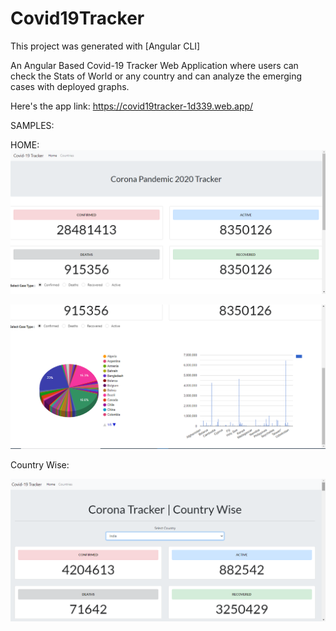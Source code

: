 # Covid19Tracker

This project was generated with [Angular CLI]

An Angular Based Covid-19 Tracker Web Application where users can check the Stats of World or any country and can analyze
the emerging cases with deployed graphs.

Here's the app link: https://covid19tracker-1d339.web.app/

SAMPLES:

HOME:
![sample image 1](https://github.com/ajaykmr8684/Covid-19-Tracker/blob/master/Sample%20Images/Screenshot%20(39).png)

![sample image 2](https://github.com/ajaykmr8684/Covid-19-Tracker/blob/master/Sample%20Images/Screenshot%20(40).png)

Country Wise:

![sample image 3](https://github.com/ajaykmr8684/Covid-19-Tracker/blob/master/Sample%20Images/Screenshot%20(27).png)
